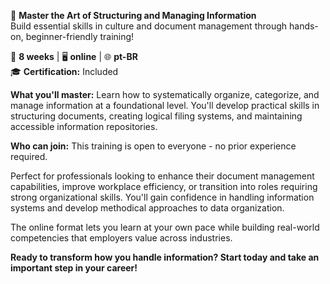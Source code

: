 🚀 **Master the Art of Structuring and Managing Information**  
Build essential skills in culture and document management through hands-on, beginner-friendly training!

📅 **8 weeks** | 🖥 **online** | 🌐 **pt-BR**  
🎓 **Certification:** Included

**What you'll master:**
Learn how to systematically organize, categorize, and manage information at a foundational level. You'll develop practical skills in structuring documents, creating logical filing systems, and maintaining accessible information repositories.

**Who can join:**
This training is open to everyone - no prior experience required.

Perfect for professionals looking to enhance their document management capabilities, improve workplace efficiency, or transition into roles requiring strong organizational skills. You'll gain confidence in handling information systems and develop methodical approaches to data organization.

The online format lets you learn at your own pace while building real-world competencies that employers value across industries.

**Ready to transform how you handle information? Start today and take an important step in your career!**